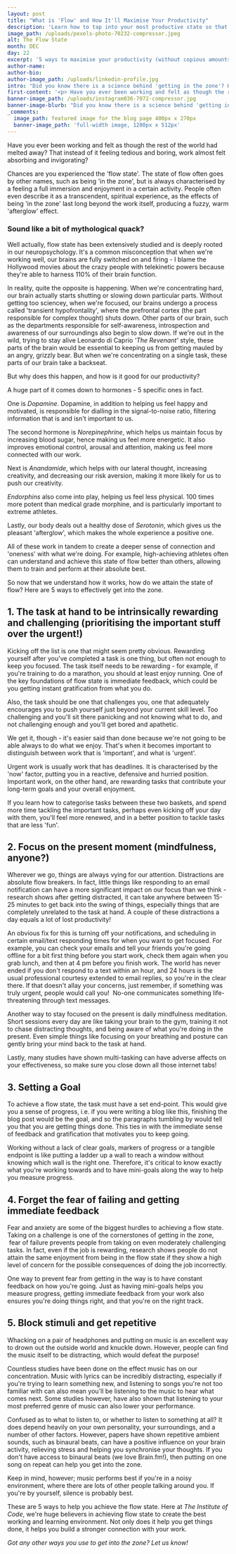 ```yaml
---
layout: post
title: "What is 'Flow' and How It'll Maximise Your Productivity"
description: 'Learn how to tap into your most productive state so that you can breeze through your to-do list. The flow state allows you to immerse yourself in your work and enjoy it, too.'
image_path: /uploads/pexels-photo-70232-compressor.jpeg
alt: The Flow State
month: DEC
day: 22
excerpt: '5 ways to maximise your productivity (without copious amounts of coffee)!'
author-name:
author-bio:
author-image_path: /uploads/linkedin-profile.jpg
intro: "Did you know there is a science behind 'getting in the zone'? Here are 5 ways to make the most out of your productivity!"
first-content: '<p> Have you ever been working and felt as though the rest of the world had melted away? That instead of it feeling tedious and boring, work almost felt absorbing and invigorating? </p>'
banner-image_path: /uploads/instagram036-7072-compressor.jpg
banner-image-blurb: "Did you know there is a science behind 'getting in the zone'? Here are 5 ways to make the most out of your productivity!"
_comments:
  image_path: featured image for the blog page 400px x 270px
  banner-image_path: 'full-width image, 1280px x 512px'
---
```



Have you ever been working and felt as though the rest of the world had melted away? That instead of it feeling tedious and boring, work almost felt absorbing and invigorating?

Chances are you experienced the 'flow state'. The state of flow often goes by other names, such as being 'in the zone', but is always characterised by a feeling a full immersion and enjoyment in a certain activity. People often even describe it as a transcendent, spiritual experience, as the effects of being 'in the zone' last long beyond the work itself, producing a fuzzy, warm 'afterglow' effect.

### Sound like a bit of mythological quack?

Well actually, flow state has been extensively studied and is deeply rooted in our neuropsychology. It's a common misconception that when we're working well, our brains are fully switched on and firing - I blame the Hollywood movies about the crazy people with telekinetic powers because they're able to harness 110% of their brain function.

In reality, quite the opposite is happening. When we're concentrating hard, our brain actually starts shutting or slowing down particular parts. Without getting too sciencey, when we're focused, our brains undergo a process called 'transient hypofrontality', where the prefrontal cortex (the part responsible for complex thought) shuts down. Other parts of our brain, such as the departments responsible for self-awareness, introspection and awareness of our surroundings also begin to slow down. If we're out in the wild, trying to stay alive Leonardo di Caprio *'The Revenant'* style, these parts of the brain would be essential to keeping us from getting mauled by an angry, grizzly bear. But when we're concentrating on a single task, these parts of our brain take a backseat.

But why does this happen, and how is it good for our productivity?

A huge part of it comes down to hormones - 5 specific ones in fact.

One is *Dopamine*. Dopamine, in addition to helping us feel happy and motivated, is responsible for dialling in the signal-to-noise ratio, filtering information that is and isn't important to us.

The second hormone is *Norepinephrine*, which helps us maintain focus by increasing blood sugar, hence making us feel more energetic. It also improves emotional control, arousal and attention, making us feel more connected with our work.

Next is *Anandamide*, which helps with our lateral thought, increasing creativity, and decreasing our risk aversion, making it more likely for us to push our creativity.

*Endorphins* also come into play, helping us feel less physical. 100 times more potent than medical grade morphine, and is particularly important to extreme athletes.

Lastly, our body deals out a healthy dose of *Serotonin*, which gives us the pleasant 'afterglow', which makes the whole experience a positive one.

All of these work in tandem to create a deeper sense of connection and 'oneness' with what we're doing. For example, high-achieving athletes often can understand and achieve this state of flow better than others, allowing them to train and perform at their absolute best.

So now that we understand how it works, how do we attain the state of flow? Here are 5 ways to effectively get into the zone.

## 1. The task at hand to be intrinsically rewarding and challenging (prioritising the important stuff over the urgent!)

Kicking off the list is one that might seem pretty obvious. Rewarding yourself after you've completed a task is one thing, but often not enough to keep you focused. The task itself needs to be rewarding - for example, if you're training to do a marathon, you should at least enjoy running. One of the key foundations of flow state is immediate feedback, which could be you getting instant gratification from what you do.

Also, the task should be one that challenges you, one that adequately encourages you to push yourself just beyond your current skill level. Too challenging and you'll sit there panicking and not knowing what to do, and not challenging enough and you'll get bored and apathetic.

We get it, though - it's easier said than done because we're not going to be able always to do what we enjoy. That's when it becomes important to distinguish between work that is 'important', and what is 'urgent'.

Urgent work is usually work that has deadlines. It is characterised by the 'now' factor, putting you in a reactive, defensive and hurried position. Important work, on the other hand, are rewarding tasks that contribute your long-term goals and your overall enjoyment.

If you learn how to categorise tasks between these two baskets, and spend more time tackling the important tasks, perhaps even kicking off your day with them, you'll feel more renewed, and in a better position to tackle tasks that are less 'fun'.

## 2. Focus on the present moment (mindfulness, anyone?)

Wherever we go, things are always vying for our attention. Distractions are absolute flow breakers. In fact, little things like responding to an email notification can have a more significant impact on our focus than we think - research shows after getting distracted, it can take anywhere between 15-25 minutes to get back into the swing of things, especially things that are completely unrelated to the task at hand. A couple of these distractions a day equals a lot of lost productivity!

An obvious fix for this is turning off your notifications, and scheduling in certain email/text responding times for when you want to get focused. For example, you can check your emails and tell your friends you're going offline for a bit first thing before you start work, check them again when you grab lunch, and then at 4 pm before you finish work. The world has never ended if you don't respond to a text within an hour, and 24 hours is the usual professional courtesy extended to email replies, so you're in the clear there. If that doesn't allay your concerns, just remember, if something was truly urgent, people would call you!  No-one communicates something life-threatening through text messages.

Another way to stay focused on the present is daily mindfulness meditation. Short sessions every day are like taking your brain to the gym, training it not to chase distracting thoughts, and being aware of what you're doing in the present. Even simple things like focusing on your breathing and posture can gently bring your mind back to the task at hand.

Lastly, many studies have shown multi-tasking can have adverse affects on your effectiveness, so make sure you close down all those internet tabs!

## 3. Setting a Goal

To achieve a flow state, the task must have a set end-point. This would give you a sense of progress, i.e. if you were writing a blog like this, finishing the blog post would be the goal, and so the paragraphs tumbling by would tell you that you are getting things done. This ties in with the immediate sense of feedback and gratification that motivates you to keep going.

Working without a lack of clear goals, markers of progress or a tangible endpoint is like putting a ladder up a wall to reach a window without knowing which wall is the right one. Therefore, it's critical to know exactly what you're working towards and to have mini-goals along the way to help you measure progress.

## 4. Forget the fear of failing and getting immediate feedback

Fear and anxiety are some of the biggest hurdles to achieving a flow state. Taking on a challenge is one of the cornerstones of getting in the zone,  fear of failure prevents people from taking on even moderately challenging tasks. In fact, even if the job is rewarding, research shows people do not attain the same enjoyment from being in the flow state if they show a high level of concern for the possible consequences of doing the job incorrectly.

One way to prevent fear from getting in the way is to have constant feedback on how you're going. Just as having mini-goals helps you measure progress, getting immediate feedback from your work also ensures you're doing things right, and that you're on the right track.

## 5. Block stimuli and get repetitive

Whacking on a pair of headphones and putting on music is an excellent way to drown out the outside world and knuckle down. However, people can find the music itself to be distracting, which would defeat the purpose!

Countless studies have been done on the effect music has on our concentration. Music with lyrics can be incredibly distracting, especially if you're trying to learn something new, and listening to songs you're not too familiar with can also mean you'll be listening to the music to hear what comes next. Some studies however, have also shown that listening to your most preferred genre of music can also lower your performance.

Confused as to what to listen to, or whether to listen to something at all? It does depend heavily on your own personality, your surroundings, and a number of other factors. However, papers have shown repetitive ambient sounds, such as binaural beats, can have a positive influence on your brain activity, relieving stress and helping you synchronise your thoughts. If you don't have access to binaural beats (we love Brain.fm!), then putting on one song on repeat can help you get into the zone.

Keep in mind, however; music performs best if you're in a noisy environment, where there are lots of other people talking around you. If you're by yourself, silence is probably best.

These are 5 ways to help you achieve the flow state. Here at *The Institute of Code*, we're huge believers in achieving flow state to create the best working and learning environment. Not only does it help you get things done, it helps you build a stronger connection with your work.

*Got any other ways you use to get into the zone? Let us know!*